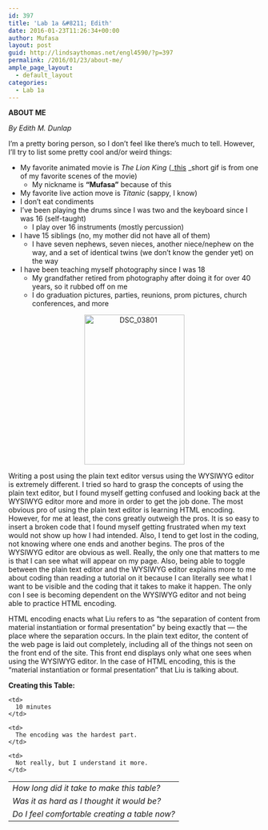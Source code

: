 ```yaml
---
id: 397
title: 'Lab 1a &#8211; Edith'
date: 2016-01-23T11:26:34+00:00
author: Mufasa
layout: post
guid: http://lindsaythomas.net/engl4590/?p=397
permalink: /2016/01/23/about-me/
ample_page_layout:
  - default_layout
categories:
  - Lab 1a
---
```

**ABOUT ME**

_By Edith M. Dunlap_

I&#8217;m a pretty boring person, so I don&#8217;t feel like there&#8217;s much to tell. However, I&#8217;ll try to list some pretty cool and/or weird things:

  * My favorite animated movie is _The Lion King_ (_<a href="http://giphy.com/gifs/Ms2YW90Qnyv4I/html5" target="_blank">this</a> _short gif is from one of my favorite scenes of the movie) 
      * My nickname is **&#8220;Mufasa&#8221;** because of this
  * My favorite live action move is _Titanic_ (sappy, I know)
  * I don&#8217;t eat condiments
  * I&#8217;ve been playing the drums since I was two and the keyboard since I was 16 (self-taught) 
      * I play over 16 instruments (mostly percussion)
  * I have 15 siblings (no, my mother did not have all of them) 
      * I have seven nephews, seven nieces, another niece/nephew on the way, and a set of identical twins (we don&#8217;t know the gender yet) on the way
  * I have been teaching myself photography since I was 18 
      * My grandfather retired from photography after doing it for over 40 years, so it rubbed off on me
      * I do graduation pictures, parties, reunions, prom pictures, church conferences, and more

<p style="text-align: center">
  <a href="http://lindsaythomas.net/engl4590/wp-content/uploads/sites/10/2016/01/DSC_03801.jpg" rel="attachment wp-att-398"><img class="alignnone size-medium wp-image-398" src="http://lindsaythomas.net/engl4590/wp-content/uploads/sites/10/2016/01/DSC_03801-200x300.jpg" alt="DSC_03801" width="200" height="300" srcset="http://lindsaythomas.net/engl4590/wp-content/uploads/sites/10/2016/01/DSC_03801-200x300.jpg 200w, http://lindsaythomas.net/engl4590/wp-content/uploads/sites/10/2016/01/DSC_03801-768x1152.jpg 768w, http://lindsaythomas.net/engl4590/wp-content/uploads/sites/10/2016/01/DSC_03801-683x1024.jpg 683w" sizes="(max-width: 200px) 100vw, 200px" /></a>
</p>

<p style="text-align: left">
  Writing a post using the plain text editor versus using the WYSIWYG editor is extremely different. I tried so hard to grasp the concepts of using the plain text editor, but I found myself getting confused and looking back at the WYSIWYG editor more and more in order to get the job done. The most obvious pro of using the plain text editor is learning HTML encoding. However, for me at least, the cons greatly outweigh the pros. It is so easy to insert a broken code that I found myself getting frustrated when my text would not show up how I had intended. Also, I tend to get lost in the coding, not knowing where one ends and another begins. The pros of the WYSIWYG editor are obvious as well. Really, the only one that matters to me is that I can see what will appear on my page. Also, being able to toggle between the plain text editor and the WYSIWYG editor explains more to me about coding than reading a tutorial on it because I can literally see what I want to be visible and the coding that it takes to make it happen. The only con I see is becoming dependent on the WYSIWYG editor and not being able to practice HTML encoding.
</p>

<p style="text-align: left">
  HTML encoding enacts what Liu refers to as &#8220;the separation of content from material instantiation or formal presentation&#8221; by being exactly that &#8212; the place where the separation occurs. In the plain text editor, the content of the web page is laid out completely, including all of the things not seen on the front end of the site. This front end displays only what one sees when using the WYSIWYG editor. In the case of HTML encoding, this is the &#8220;material instantiation or formal presentation&#8221; that Liu is talking about.
</p>

**Creating this Table:**

<table style="width: 100%">
  <tr>
    <td>
      <em>How long did it take to make this table?</em>
    </td>
    
    <td>
      10 minutes
    </td>
  </tr>
  
  <tr>
    <td>
      <em>Was it as hard as I thought it would be?</em>
    </td>
    
    <td>
      The encoding was the hardest part.
    </td>
  </tr>
  
  <tr>
    <td>
      <em>Do I feel comfortable creating a table now?</em>
    </td>
    
    <td>
      Not really, but I understand it more.
    </td>
  </tr>
</table>

&nbsp;